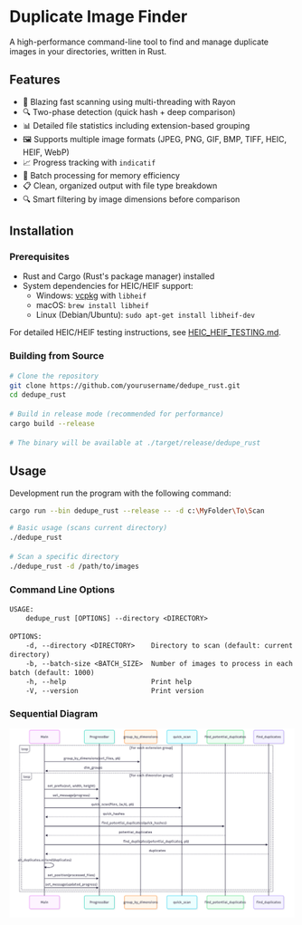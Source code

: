 # Duplicate Image Finder

A high-performance command-line tool to find and manage duplicate images in your directories, written in Rust.

## Features

- 🚀 Blazing fast scanning using multi-threading with Rayon
- 🔍 Two-phase detection (quick hash + deep comparison)
- 📊 Detailed file statistics including extension-based grouping
- 🖼️ Supports multiple image formats (JPEG, PNG, GIF, BMP, TIFF, HEIC, HEIF, WebP)
- 📈 Progress tracking with `indicatif`
- 🔢 Batch processing for memory efficiency
- 📋 Clean, organized output with file type breakdown
- 🔍 Smart filtering by image dimensions before comparison

## Installation

### Prerequisites
- Rust and Cargo (Rust's package manager) installed
- System dependencies for HEIC/HEIF support:
  - Windows: [vcpkg](https://vcpkg.io/) with `libheif`
  - macOS: `brew install libheif`
  - Linux (Debian/Ubuntu): `sudo apt-get install libheif-dev`

For detailed HEIC/HEIF testing instructions, see [HEIC_HEIF_TESTING.md](HEIC_HEIF_TESTING.md).

### Building from Source

```bash
# Clone the repository
git clone https://github.com/yourusername/dedupe_rust.git
cd dedupe_rust

# Build in release mode (recommended for performance)
cargo build --release

# The binary will be available at ./target/release/dedupe_rust
```

## Usage

Development run the program with the following command:

```bash
cargo run --bin dedupe_rust --release -- -d c:\MyFolder\To\Scan
```

```bash
# Basic usage (scans current directory)
./dedupe_rust

# Scan a specific directory
./dedupe_rust -d /path/to/images
```


### Command Line Options

```
USAGE:
    dedupe_rust [OPTIONS] --directory <DIRECTORY>

OPTIONS:
    -d, --directory <DIRECTORY>    Directory to scan (default: current directory)
    -b, --batch-size <BATCH_SIZE>  Number of images to process in each batch (default: 1000)
    -h, --help                     Print help
    -V, --version                  Print version
```


### Sequential Diagram

![Sequential Diagram](docs/sequence_diagram.png)
